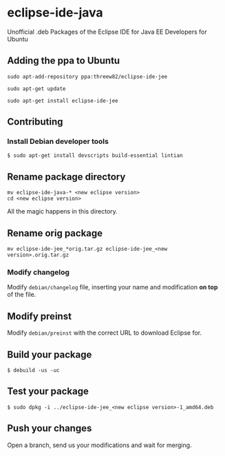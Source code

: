 # eclipse-ide-java
Unofficial .deb Packages of the Eclipse IDE for Java EE Developers for Ubuntu

## Adding the ppa to Ubuntu

``sudo apt-add-repository ppa:threew82/eclipse-ide-jee``

``sudo apt-get update``

``sudo apt-get install eclipse-ide-jee``

## Contributing

### Install Debian developer tools

```
$ sudo apt-get install devscripts build-essential lintian
```

## Rename package directory

```
mv eclipse-ide-java-* <new eclipse version>
cd <new eclipse version>
```

All the magic happens in this directory.

## Rename orig package

```
mv eclipse-ide-jee_*orig.tar.gz eclipse-ide-jee_<new version>.orig.tar.gz
```

### Modify changelog

Modify `debian/changelog` file, inserting your name and modification **on top**
of the file.

## Modify preinst

Modify `debian/preinst` with the correct URL to download Eclipse for.

## Build your package

`$ debuild -us -uc`

## Test your package

`$ sudo dpkg -i ../eclipse-ide-jee_<new eclipse version>-1_amd64.deb`

## Push your changes

Open a branch, send us your modifications and wait for merging.
